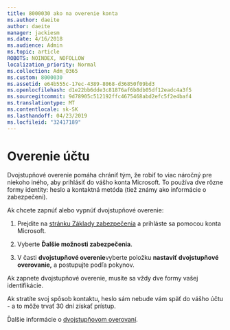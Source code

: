 ```yaml
---
title: 8000030 ako na overenie konta
ms.author: daeite
author: daeite
manager: jackiesm
ms.date: 4/16/2018
ms.audience: Admin
ms.topic: article
ROBOTS: NOINDEX, NOFOLLOW
localization_priority: Normal
ms.collection: Adm_O365
ms.custom: 8000030
ms.assetid: e64b555c-17ec-4389-8068-d36850f09bd3
ms.openlocfilehash: d1e22bb6dde3c81876af6b8db05df12eadc4a3f5
ms.sourcegitcommit: 9d78905c512192ffc4675468abd2efc5f2e4baf4
ms.translationtype: MT
ms.contentlocale: sk-SK
ms.lasthandoff: 04/23/2019
ms.locfileid: "32417189"
---
```

# <a name="how-to-verify-your-account"></a>Overenie účtu

Dvojstupňové overenie pomáha chrániť tým, že robiť to viac náročný pre niekoho iného, aby prihlásiť do vášho konta Microsoft. To používa dve rôzne formy identity: heslo a kontaktná metóda (tiež známy ako informácie o zabezpečení). 
  
Ak chcete zapnúť alebo vypnúť dvojstupňové overenie:
  
1. Prejdite na [stránku Základy zabezpečenia](https://go.microsoft.com/fwlink/?linkid=842325) a prihláste sa pomocou konta Microsoft. 
    
2. Vyberte **Ďalšie možnosti zabezpečenia**. 
    
3. V časti **dvojstupňové overenie**vyberte položku **nastaviť dvojstupňové overovanie,** a postupujte podľa pokynov. 
    
Ak zapnete dvojstupňové overenie, musíte sa vždy dve formy vašej identifikácie.
  
Ak stratíte svoj spôsob kontaktu, heslo sám nebude vám späť do vášho účtu - a to môže trvať 30 dní získať prístup. 
  
Ďalšie informácie o [dvojstupňovom overovaní](https://go.microsoft.com/fwlink/?linkid=872270).
  

